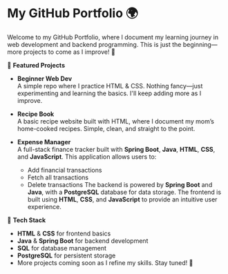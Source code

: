 # My GitHub Portfolio 🌍
Welcome to my GitHub Portfolio, where I document my learning journey in web development and backend programming. This is just the beginning—more projects to come as I improve! 🚀

📌 **Featured Projects**
- **Beginner Web Dev**  
A simple repo where I practice HTML & CSS. Nothing fancy—just experimenting and learning the basics. I'll keep adding more as I improve.

- **Recipe Book**  
A basic recipe website built with HTML, where I document my mom’s home-cooked recipes. Simple, clean, and straight to the point.

- **Expense Manager**  
A full-stack finance tracker built with **Spring Boot**, **Java**, **HTML**, **CSS**, and **JavaScript**. This application allows users to:
  - Add financial transactions
  - Fetch all transactions
  - Delete transactions
  The backend is powered by **Spring Boot** and **Java**, with a **PostgreSQL** database for data storage. The frontend is built using **HTML**, **CSS**, and **JavaScript** to provide an intuitive user experience.

🔧 **Tech Stack**
- **HTML** & **CSS** for frontend basics
- **Java** & **Spring Boot** for backend development
- **SQL** for database management
- **PostgreSQL** for persistent storage
- More projects coming soon as I refine my skills. Stay tuned! 🚀
